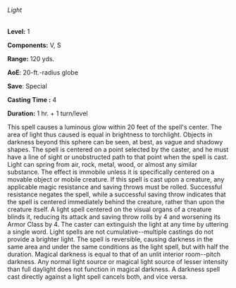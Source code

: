 ###### Light

**Level:** 1

**Components:** V, S

**Range:** 120 yds.

**AoE**: 20-ft.-radius globe

**Save**: Special

**Casting Time :** 4

**Duration:** 1 hr. + 1 turn/level

This spell causes a luminous glow within 20 feet of the spell's center. The area of light thus caused is equal in brightness to torchlight. Objects in darkness beyond this sphere can be seen, at best, as vague and shadowy shapes. The spell is centered on a point selected by the caster, and he must have a line of sight or unobstructed path to that point when the spell is cast. Light can spring from air, rock, metal, wood, or almost any similar substance. The effect is immobile unless it is specifically centered on a movable object or mobile creature. If this spell is cast upon a creature, any applicable magic resistance and saving throws must be rolled. Successful resistance negates the spell, while a successful saving throw indicates that the spell is centered immediately behind the creature, rather than upon the creature itself. A light spell centered on the visual organs of a creature blinds it, reducing its attack and saving throw rolls by 4 and worsening its Armor Class by 4. The caster can extinguish the light at any time by uttering a single word. Light spells are not cumulative--multiple castings do not provide a brighter light. The spell is reversible, causing darkness in the same area and under the same conditions as the light spell, but with half the duration. Magical darkness is equal to that of an unlit interior room--pitch darkness. Any normal light source or magical light source of lesser intensity than full daylight does not function in magical darkness. A darkness spell cast directly against a light spell cancels both, and vice versa.